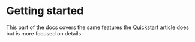 # Getting started

This part of the docs covers the same features the [Quickstart](../quickstart.md) article does but is more focused on details.

<!-- TODO: List of pages with short descriptions. Or just jump to the Installation page. -->
